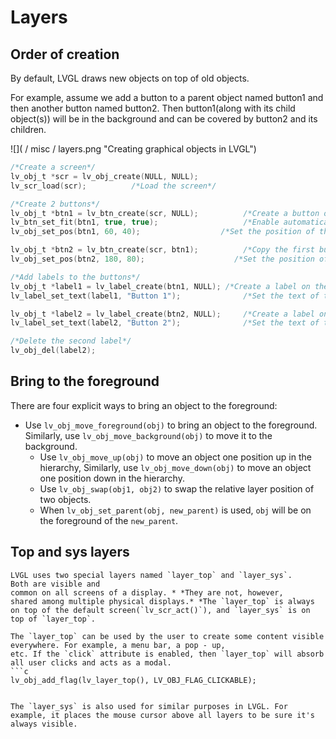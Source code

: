 
# Layers

## Order of creation

By default, LVGL draws new objects on top of old objects.

For example, assume we add a button to a parent object named button1 and
then another button named button2. Then button1(along with its child object(s)) will be in the background and can be covered by button2 and its children.


![]( / misc / layers.png "Creating graphical objects in LVGL")

```c
/*Create a screen*/
lv_obj_t *scr = lv_obj_create(NULL, NULL);
lv_scr_load(scr);          /*Load the screen*/

/*Create 2 buttons*/
lv_obj_t *btn1 = lv_btn_create(scr, NULL);          /*Create a button on the screen*/
lv_btn_set_fit(btn1, true, true);                   /*Enable automatically setting the size according to content*/
lv_obj_set_pos(btn1, 60, 40);              	   /*Set the position of the button*/

lv_obj_t *btn2 = lv_btn_create(scr, btn1);          /*Copy the first button*/
lv_obj_set_pos(btn2, 180, 80);                    /*Set the position of the button*/

/*Add labels to the buttons*/
lv_obj_t *label1 = lv_label_create(btn1, NULL);	/*Create a label on the first button*/
lv_label_set_text(label1, "Button 1");          	/*Set the text of the label*/

lv_obj_t *label2 = lv_label_create(btn2, NULL);  	/*Create a label on the second button*/
lv_label_set_text(label2, "Button 2");            	/*Set the text of the label*/

/*Delete the second label*/
lv_obj_del(label2);
```

## Bring to the foreground

There are four explicit ways to bring an object to the foreground:
- Use `lv_obj_move_foreground(obj)` to bring an object to the foreground. Similarly, use `lv_obj_move_background(obj)` to move it to the background.
	- Use `lv_obj_move_up(obj)` to move an object one position up in the hierarchy, Similarly,
	use `lv_obj_move_down(obj)` to move an object one position down in the hierarchy.
	- Use `lv_obj_swap(obj1, obj2)` to swap the relative layer position of two objects.
	- When `lv_obj_set_parent(obj, new_parent)` is used, `obj` will be on the foreground of the `new_parent`.


## Top and sys layers

	LVGL uses two special layers named `layer_top` and `layer_sys`.
	Both are visible and
	common on all screens of a display. * *They are not, however,
	shared among multiple physical displays.* *The `layer_top` is always on top of the default screen(`lv_scr_act()`), and `layer_sys` is on top of `layer_top`.

	The `layer_top` can be used by the user to create some content visible everywhere. For example, a menu bar, a pop - up,
	etc. If the `click` attribute is enabled, then `layer_top` will absorb all user clicks and acts as a modal.
	```c
	lv_obj_add_flag(lv_layer_top(), LV_OBJ_FLAG_CLICKABLE);
```

The `layer_sys` is also used for similar purposes in LVGL. For example, it places the mouse cursor above all layers to be sure it's always visible.
